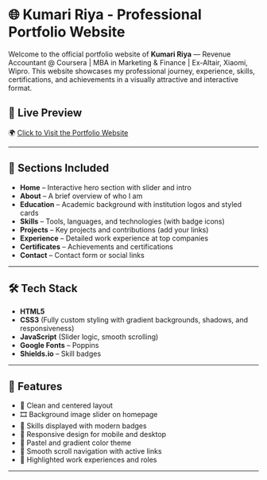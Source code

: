 # 🌐 Kumari Riya - Professional Portfolio Website

Welcome to the official portfolio website of **Kumari Riya** — Revenue Accountant @ Coursera | MBA in Marketing & Finance | Ex-Altair, Xiaomi, Wipro. This website showcases my professional journey, experience, skills, certifications, and achievements in a visually attractive and interactive format.

## 🚀 Live Preview

🌍 [Click to Visit the Portfolio Website](https://Esheshwari.github.io/Kumari-Riya-Portfolio)

---

## 📂 Sections Included

- **Home** – Interactive hero section with slider and intro
- **About** – A brief overview of who I am
- **Education** – Academic background with institution logos and styled cards
- **Skills** – Tools, languages, and technologies (with badge icons)
- **Projects** – Key projects and contributions (add your links)
- **Experience** – Detailed work experience at top companies
- **Certificates** – Achievements and certifications
- **Contact** – Contact form or social links

---

## 🛠️ Tech Stack

- **HTML5**
- **CSS3** (Fully custom styling with gradient backgrounds, shadows, and responsiveness)
- **JavaScript** (Slider logic, smooth scrolling)
- **Google Fonts** – Poppins
- **Shields.io** – Skill badges

---

## 📸 Features

- 🎯 Clean and centered layout
- 🎞️ Background image slider on homepage
- 🧠 Skills displayed with modern badges
- 📱 Responsive design for mobile and desktop
- 🌈 Pastel and gradient color theme
- 🧭 Smooth scroll navigation with active links
- 💼 Highlighted work experiences and roles

---

